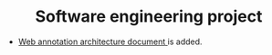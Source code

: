 
<h1 align="center"> Software engineering project </h1>

<ul>

<li> <a href='Files/web_annotation_architecture.doc'> Web annotation architecture document </a> is added. </li>

</ul>
